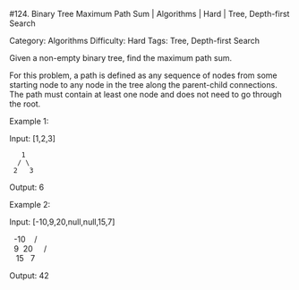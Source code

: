 #124. Binary Tree Maximum Path Sum | Algorithms | Hard | Tree, Depth-first Search

Category: Algorithms
Difficulty: Hard
Tags: Tree, Depth-first Search

Given a non-empty binary tree, find the maximum path sum.

For this problem, a path is defined as any sequence of nodes from some starting node to any node in the tree along the parent-child connections. The path must contain at least one node and does not need to go through the root.

Example 1:


Input: [1,2,3]

       1
      / \
     2   3

Output: 6


Example 2:


Input: [-10,9,20,null,null,15,7]

   -10
   / \
  9  20
    /  \
   15   7

Output: 42


